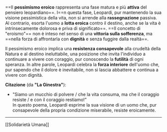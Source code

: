 ==Il **pessimismo eroico** rappresenta una fase matura e più **attiva** del pensiero leopardiano==. I==n questa fase, Leopardi, pur mantenendo la sua visione pessimistica della vita, non si arrende alla **rassegnazione** passiva. Al contrario, esorta l'uomo a **lotta eroica** contro il destino, anche se la vita è intrinsecamente dolorosa e priva di significato==. ==Il concetto di "eroismo"== non è inteso nel senso di una **vittoria sulla sofferenza**, ma ==nella forza di affrontarla con **dignità** e senza fuggire dalla realtà==.

Il pessimismo eroico implica una **resistenza consapevole** alla crudeltà della Natura e al destino ineluttabile, una posizione che invita l'individuo a continuare a vivere con coraggio, pur conoscendo la **futilità** di ogni speranza. In altre parole, Leopardi celebra la **forza interiore** dell'uomo che, pur sapendo che il dolore è inevitabile, non si lascia abbattere e continua a vivere con dignità.

**Citazione** (da **"La Ginestra"**):

- "Siamo un mucchio di polvere / che la vita consuma, ma che il coraggio resiste / e con il coraggio restiamo!"  
    In questo poema, Leopardi esprime la sua visione di un uomo che, pur consapevole della propria condizione miserabile, resiste eroicamente.

---
[[Solidarietà Umana]]

